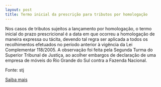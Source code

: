 ```yaml
---
layout: post
title: Termo inicial da prescrição para tributos por homologação
---
```

<p>Nos casos de tributos sujeitos a lançamento por homologação, o termo inicial do prazo prescricional é a data em que ocorreu a homologação de maneira expressa ou tácita, devendo tal regra ser aplicada a todos os recolhimentos efetuados no período anterior à vigência da Lei Complementar 118/2005. A observação foi feita pela Segunda Turma do Superior Tribunal de Justiça, ao acolher embargos de declaração de uma empresa de móveis do Rio Grande do Sul contra a Fazenda Nacional.</p><p>Fonte: stj</p><p><a href="http://www.stj.jus.br/portal_stj/publicacao/engine.wsp?tmp.area=398&tmp.texto=92226" target="_blank">Saiba mais </a></p>
